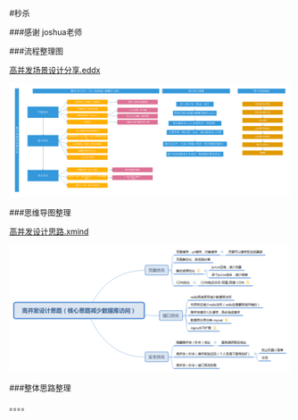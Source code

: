 #秒杀

###感谢 joshua老师

###流程整理图

[高并发场景设计分享.eddx](src\main\resources\file\高并发场景设计分享.eddx)

![Alt text](src\main\resources\file\高并发场景设计分享.png "高并发场景设计分享")


###思维导图整理

[高并发设计思路.xmind](src\main\resources\file\高并发设计思路.xmind)

![Alt text](src\main\resources\file\高并发场景设计分享思维导图.png "高并发场景设计分享")


###整体思路整理

。。。。


